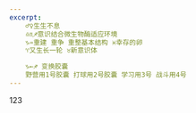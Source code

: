 ```yaml
---
excerpt:
	♂♀生生不息
	♎︎♏︎♐︎意识结合微生物酶适应环境
	♑︎♒︎重建 重争 重整基本结构 ♓︎幸存的卵
	♈︎又生长一轮 ♉︎新意识体

	♑︎←♐︎ 变换胶囊
	野营用1号胶囊 打球用2号胶囊 学习用3号 战斗用4号
---
```

123